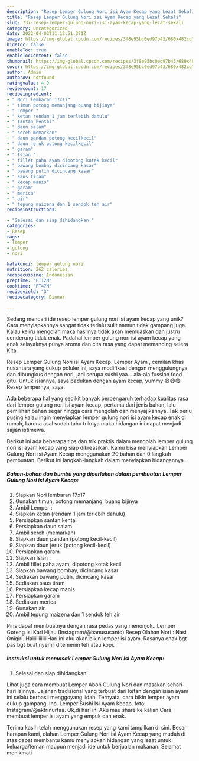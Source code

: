 ```yaml
---
description: "Resep Lemper Gulung Nori isi Ayam Kecap yang Lezat Sekali"
title: "Resep Lemper Gulung Nori isi Ayam Kecap yang Lezat Sekali"
slug: 737-resep-lemper-gulung-nori-isi-ayam-kecap-yang-lezat-sekali
category: Uncategorized
date: 2022-04-02T11:12:51.371Z
image: https://img-global.cpcdn.com/recipes/3f8e95bc0ed97b43/680x482cq70/lemper-gulung-nori-isi-ayam-kecap-foto-resep-utama.jpg
hideToc: false
enableToc: true
enableTocContent: false
thumbnail: https://img-global.cpcdn.com/recipes/3f8e95bc0ed97b43/680x482cq70/lemper-gulung-nori-isi-ayam-kecap-foto-resep-utama.jpg
cover: https://img-global.cpcdn.com/recipes/3f8e95bc0ed97b43/680x482cq70/lemper-gulung-nori-isi-ayam-kecap-foto-resep-utama.jpg
author: Admin
authorAv: notfound
ratingvalue: 4.9
reviewcount: 17
recipeingredient:
- " Nori lembaran 17x17"
- " timun potong memanjang buang bijinya"
- " Lemper "
- " ketan rendam 1 jam terlebih dahulu"
- " santan kental"
- " daun salam"
- " sereh memarkan"
- " daun pandan potong kecilkecil"
- " daun jeruk potong kecilkecil"
- " garam"
- " Isian "
- " fillet paha ayam dipotong kotak kecil"
- " bawang bombay dicincang kasar"
- " bawang putih dicincang kasar"
- " saus tiram"
- " kecap manis"
- " garam"
- " merica"
- " air"
- " tepung maizena dan 1 sendok teh air"
recipeinstructions:

- "Selesai dan siap dihidangkan!"
categories:
- Resep
tags:
- lemper
- gulung
- nori

katakunci: lemper gulung nori 
nutrition: 262 calories
recipecuisine: Indonesian
preptime: "PT12M"
cooktime: "PT47M"
recipeyield: "3"
recipecategory: Dinner

---
```





Sedang mencari ide resep lemper gulung nori isi ayam kecap yang unik? Cara menyiapkannya sangat tidak terlalu sulit namun tidak gampang juga. Kalau keliru mengolah maka hasilnya tidak akan memuaskan dan justru cenderung tidak enak. Padahal lemper gulung nori isi ayam kecap yang enak selayaknya punya aroma dan cita rasa yang dapat memancing selera Kita.





Resep Lemper Gulung Nori isi Ayam Kecap. Lemper Ayam , cemilan khas nusantara yang cukup poluler ini, saya modifikasi dengan menggulungnya dan dibungkus dengan nori, jadi serupa sushi yaa… ala-ala fussion food gitu. Untuk isiannya, saya padukan dengan ayam kecap, yummy 😋😋😋 Resep lempernya, saya.

Ada beberapa hal yang sedikit banyak berpengaruh terhadap kualitas rasa dari lemper gulung nori isi ayam kecap, pertama dari jenis bahan, lalu pemilihan bahan segar hingga cara mengolah dan menyajikannya. Tak perlu pusing kalau ingin menyiapkan lemper gulung nori isi ayam kecap enak di rumah, karena asal sudah tahu triknya maka hidangan ini dapat menjadi sajian istimewa.






Berikut ini ada beberapa tips dan trik praktis dalam mengolah lemper gulung nori isi ayam kecap yang siap dikreasikan. Kamu bisa menyiapkan Lemper Gulung Nori isi Ayam Kecap menggunakan 20 bahan dan 0 langkah pembuatan. Berikut ini langkah-langkah dalam menyiapkan hidangannya.

<!--inarticleads1-->

##### Bahan-bahan dan bumbu yang diperlukan dalam pembuatan Lemper Gulung Nori isi Ayam Kecap:

1. Siapkan  Nori lembaran 17x17
1. Gunakan  timun, potong memanjang, buang bijinya
1. Ambil  Lemper :
1. Siapkan  ketan (rendam 1 jam terlebih dahulu)
1. Persiapkan  santan kental
1. Persiapkan  daun salam
1. Ambil  sereh (memarkan)
1. Siapkan  daun pandan (potong kecil-kecil)
1. Siapkan  daun jeruk (potong kecil-kecil)
1. Persiapkan  garam
1. Siapkan  Isian :
1. Ambil  fillet paha ayam, dipotong kotak kecil
1. Siapkan  bawang bombay, dicincang kasar
1. Sediakan  bawang putih, dicincang kasar
1. Sediakan  saus tiram
1. Persiapkan  kecap manis
1. Persiapkan  garam
1. Sediakan  merica
1. Gunakan  air
1. Ambil  tepung maizena dan 1 sendok teh air


Pins dapat membuatnya dengan rasa pedas yang menonjok.. Lemper Goreng Isi Kari Hijau (Instagram/@banususanto) Resep Olahan Nori : Nasi Onigiri. HaiiiiiiiiiiiiHari ini aku akan bikin lemper isi ayam. Rasanya enak bgt pas bgt buat nyemil ditemenin teh atau kopi. 

<!--inarticleads2-->

##### Instruksi untuk memasak Lemper Gulung Nori isi Ayam Kecap:


1. Selesai dan siap dihidangkan!

Lihat juga cara membuat Lemper Abon Gulung Nori dan masakan sehari-hari lainnya. Jajanan tradisional yang terbuat dari ketan dengan isian ayam ini selalu berhasil menggoyang lidah. Ternyata, cara bikin lemper ayam cukup gampang, lho. Lemper Sushi Isi Ayam Kecap. foto: Instagram/@aktrinurfaa. Ok,di hari ini Aku mau share ke kalian Cara membuat lemper isi ayam yang empuk dan enak. 

Terima kasih telah menggunakan resep yang kami tampilkan di sini. Besar harapan kami, olahan Lemper Gulung Nori isi Ayam Kecap yang mudah di atas dapat membantu kamu menyiapkan hidangan yang lezat untuk keluarga/teman maupun menjadi ide untuk berjualan makanan. Selamat menikmati
